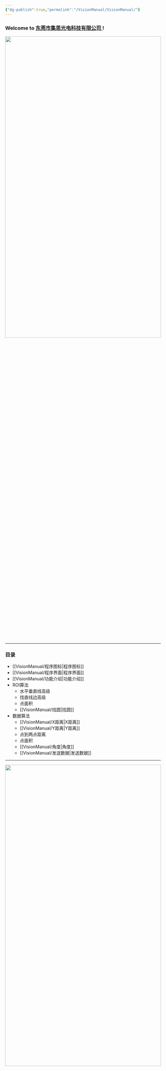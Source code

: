 ```yaml
---
{"dg-publish":true,"permalink":"/VisionManual/VisionManual/"}
---
```


### Welcome to [东莞市集思光电科技有限公司 ](https://jisicn.top) ! 

<div align="center"><img src="https://tc.jisicn.top/img/202303301656475.jpg" width="100%" height="50%"></img></div>

---

### 目录

- [[VisionManual/程序图标\|程序图标]]
- [[VisionManual/程序界面\|程序界面]]
- [[VisionManual/功能介绍\|功能介绍]]
- ROI算法
	- 水平垂直线高级
	- 找直线边高级
	- 点面积
	- [[VisionManual/找圆\|找圆]]
- 数据算法
	- [[VisionManual/X距离\|X距离]]
	- [[VisionManual/Y距离\|Y距离]]
	- 点到两点距离
	- 点面积
	- [[VisionManual/角度\|角度]]
	- [[VisionManual/发送数据\|发送数据]]

---

<div align="center"><img src="https://tc.jisicn.top/img/202304122151817.JPG" width="100%" height="50%"></img></div>

---

<center><a href="Https://www.jisicn.top" target="_blank">东莞集思光电科技有限公司</a></center>
<center><a href="Https://www.jisicn.top" target="_blank">https://www.jisicn.top</a></center>
<center><a href="Https://www.dgjisi.eu.org" target="_blank">https://www.dgjisi.eu.org</a></center>

---

<div align='center' ><font size='50'><b>End Thanks</b></font></div>